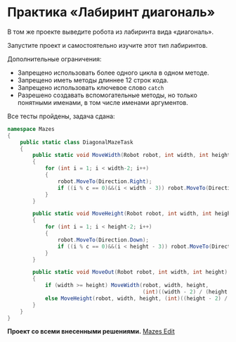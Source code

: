 # Практика «Лабиринт диагональ»

В том же проекте выведите робота из лабиринта вида «диагональ».

Запустите проект и самостоятельно изучите этот тип лабиринтов.

Дополнительные ограничения:
- Запрещено использовать более одного цикла в одном методе.
- Запрещено иметь методы длиннее 12 строк кода.
- Запрещено использовать ключевое слово `catch`
- Разрешено создавать вспомогательные методы, но только понятными именами, в том числе именами аргументов.

Все тесты пройдены, задача сдана:
```cs
namespace Mazes
{
	public static class DiagonalMazeTask
	{
        public static void MoveWidth(Robot robot, int width, int height, int c)
        {
            for (int i = 1; i < width-2; i++)
            {
                robot.MoveTo(Direction.Right);
                if ((i % c == 0)&&(i < width - 3)) robot.MoveTo(Direction.Down);
            }
        }

        public static void MoveHeight(Robot robot, int width, int height, int c)
        {
            for (int i = 1; i < height-2; i++)
            {
                robot.MoveTo(Direction.Down);
                if ((i % c == 0)&&(i < height - 3)) robot.MoveTo(Direction.Right);
            }
		}

        public static void MoveOut(Robot robot, int width, int height)
		{
			if (width >= height) MoveWidth(robot, width, height,
										   (int)((width - 2) / (height - 2)));
            else MoveHeight(robot, width, height, (int)((height - 2) / (width - 2)));
        }
	}
}
```

**Проект со всеми внесенными решениями.**
[Mazes Edit](Mazes_Edit.zip)
